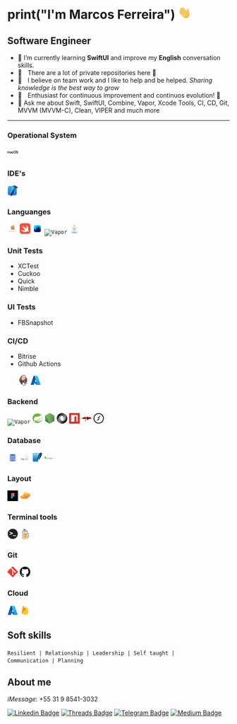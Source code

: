 # print("I'm Marcos Ferreira") <img src="https://raw.githubusercontent.com/ABSphreak/ABSphreak/master/gifs/Hi.gif" width="30px">

## Software Engineer

- 🌱 I’m currently learning **SwiftUI** and improve my **English** conversation skills.
- 🔐  There are a lot of private repositories here 🙈
- 🤝  I believe on team work and I like to help and be helped. _Sharing knowledge is the best way to grow_
- 👯  Enthusiast for continuous improvement and continuos evolution! 🤯
- 💬 Ask me about Swift, SwiftUI, Combine, Vapor, Xcode Tools, CI, CD, Git, MVVM (MVVM-C), Clean, VIPER and much more

---

### Operational System

<code><img alt="MacOS" width="24px" src="https://raw.githubusercontent.com/github/explore/80688e429a7d4ef2fca1e82350fe8e3517d3494d/topics/macos/macos.png" /></code>

### IDE's

<code><img alt="XCode" width="24px" src="https://raw.githubusercontent.com/github/explore/80688e429a7d4ef2fca1e82350fe8e3517d3494d/topics/xcode/xcode.png" /></code>

### Languanges

<code><img alt="Objective-C" width="24px" src="https://raw.githubusercontent.com/github/explore/80688e429a7d4ef2fca1e82350fe8e3517d3494d/topics/objective-c/objective-c.png" /></code>
<code><img alt="Swift" width="24px" src="https://raw.githubusercontent.com/github/explore/80688e429a7d4ef2fca1e82350fe8e3517d3494d/topics/swift/swift.png" /></code>
<code><img alt="SwiftUI" width="24px" src="https://github.com/github/explore/blob/9a2ec0572797847c3a97aa66b807b1506f7b0d7b/topics/swiftui/swiftui.png" /></code>
<code><img alt="Vapor" width="24px" src="https://github.com/maclacerda/explore/blob/add-swift-vapor-topic/topics/swift-vapor/swift-vapor.png" /></code>
<code><img alt="Java" width="24px" src="https://github.com/github/explore/blob/e4f6874c8881790467838b9583cb938f288eef1b/topics/java/java.png" /></code>

### Unit Tests

* XCTest
* Cuckoo
* Quick
* Nimble

### UI Tests

* FBSnapshot

### CI/CD

* Bitrise
* Github Actions <br/><br/>
<code><img alt="Jenkins" width="24px" src="https://github.com/github/explore/blob/9a2ec0572797847c3a97aa66b807b1506f7b0d7b/topics/jenkins/jenkins.png" /></code>
<code><img alt="Azure" width="24px" src="https://github.com/github/explore/blob/9a2ec0572797847c3a97aa66b807b1506f7b0d7b/topics/azure/azure.png" /></code>

### Backend

<code><img alt="Vapor" width="24px" src="https://github.com/maclacerda/explore/blob/add-swift-vapor-topic/topics/swift-vapor/swift-vapor.png"/></code>
<code><img alt="Spring-Boot" width="24px" src="https://raw.githubusercontent.com/github/explore/e4f6874c8881790467838b9583cb938f288eef1b/topics/spring-boot/spring-boot.png"/></code>
<code><img alt="Node.js" width="24px" src="https://raw.githubusercontent.com/github/explore/80688e429a7d4ef2fca1e82350fe8e3517d3494d/topics/nodejs/nodejs.png" /></code>
<code><img alt="Json" width="24px" src="https://raw.githubusercontent.com/github/explore/80688e429a7d4ef2fca1e82350fe8e3517d3494d/topics/json/json.png" /></code>
<code><img alt="NPM" width="24px" src="https://raw.githubusercontent.com/github/explore/80688e429a7d4ef2fca1e82350fe8e3517d3494d/topics/npm/npm.png" /></code>
<code><img alt="Mongoose" width="24px" src="https://raw.githubusercontent.com/github/explore/80688e429a7d4ef2fca1e82350fe8e3517d3494d/topics/mongoose/mongoose.png" /></code>
<code><img alt="Socket.io" width="24px" src="https://github.com/github/explore/blob/9a2ec0572797847c3a97aa66b807b1506f7b0d7b/topics/socket-io/socket-io.png" /></code>

### Database

<code><img alt="SQL" width="24px" src="https://raw.githubusercontent.com/github/explore/80688e429a7d4ef2fca1e82350fe8e3517d3494d/topics/sql/sql.png" /></code>
<code><img alt="MySQL" width="24px" src="https://raw.githubusercontent.com/github/explore/80688e429a7d4ef2fca1e82350fe8e3517d3494d/topics/mysql/mysql.png" /></code>
<code><img alt="SQLite" width="24px" src="https://github.com/github/explore/blob/9a2ec0572797847c3a97aa66b807b1506f7b0d7b/topics/sqlite/sqlite.png" /></code>
<code><img alt="MongoDB" width="24px" src="https://raw.githubusercontent.com/github/explore/80688e429a7d4ef2fca1e82350fe8e3517d3494d/topics/mongodb/mongodb.png" /></code>

### Layout

<code><img alt="Figma" width="24px" src="https://github.com/github/explore/blob/9a2ec0572797847c3a97aa66b807b1506f7b0d7b/topics/figma/figma.png" /></code>
<code><img alt="Zeplin" width="24px" src="https://raw.githubusercontent.com/github/explore/80688e429a7d4ef2fca1e82350fe8e3517d3494d/topics/zeplin/zeplin.png" /></code>

### Terminal tools

<code><img alt="Terminal" width="24px" src="https://raw.githubusercontent.com/github/explore/80688e429a7d4ef2fca1e82350fe8e3517d3494d/topics/terminal/terminal.png" /></code>
<code><img alt="Homebrew" width="24px" src="https://raw.githubusercontent.com/github/explore/80688e429a7d4ef2fca1e82350fe8e3517d3494d/topics/homebrew/homebrew.png" /></code>

### Git

<code><img alt="Git" width="24px" src="https://raw.githubusercontent.com/github/explore/80688e429a7d4ef2fca1e82350fe8e3517d3494d/topics/git/git.png" /></code>
<code><img alt="GitHub" width="24px" src="https://raw.githubusercontent.com/github/explore/78df643247d429f6cc873026c0622819ad797942/topics/github/github.png" /></code>

### Cloud

<code><img alt="Azure" width="24px" src="https://raw.githubusercontent.com/github/explore/80688e429a7d4ef2fca1e82350fe8e3517d3494d/topics/azure/azure.png" /></code>
<code><img alt="Firebase" width="24px" src="https://raw.githubusercontent.com/github/explore/80688e429a7d4ef2fca1e82350fe8e3517d3494d/topics/firebase/firebase.png" /></code>

## Soft skills

<code>Resilient | Relationship | Leadership | Self taught | Communication | Planning</code>

## About me

*iMessage*: +55 31 9 8541-3032

[![Linkedin Badge](https://img.shields.io/badge/-Marcos%20Ferreira-blue?style=flat-square&logo=Linkedin&logoColor=white&link=https://www.linkedin.com/in/macmarcos/)](https://www.linkedin.com/in/macmarcos/)
[![Threads Badge](https://img.shields.io/badge/-maclacerda-000000?style=flat-square&labelColor=000000&logo=threads&logoColor=white&link=https://threads.com/maclacerda)](https://threads.com/maclacerda)
[![Telegram Badge](https://img.shields.io/badge/-@maclacerda-2CA5E0?style=flat-square&labelColor=2CA5E0&logo=telegram&logoColor=black&link=https://t.me/maclacerda)](https://t.me/maclacerda)
[![Medium Badge](https://img.shields.io/badge/-@maclacerda-292929?style=flat-square&logo=Medium&logoColor=white&link=https://medium.com/@maclacerda)](https://medium.com/@maclacerda)
